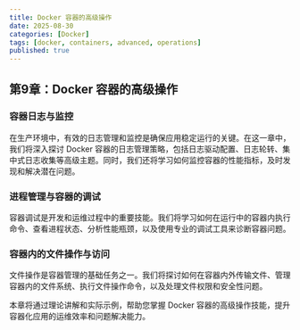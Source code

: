 ```yaml
---
title: Docker 容器的高级操作
date: 2025-08-30
categories: [Docker]
tags: [docker, containers, advanced, operations]
published: true
---
```


## 第9章：Docker 容器的高级操作

### 容器日志与监控

在生产环境中，有效的日志管理和监控是确保应用稳定运行的关键。在这一章中，我们将深入探讨 Docker 容器的日志管理策略，包括日志驱动配置、日志轮转、集中式日志收集等高级主题。同时，我们还将学习如何监控容器的性能指标，及时发现和解决潜在问题。

### 进程管理与容器的调试

容器调试是开发和运维过程中的重要技能。我们将学习如何在运行中的容器内执行命令、查看进程状态、分析性能瓶颈，以及使用专业的调试工具来诊断容器问题。

### 容器内的文件操作与访问

文件操作是容器管理的基础任务之一。我们将探讨如何在容器内外传输文件、管理容器内的文件系统、执行文件操作命令，以及处理文件权限和安全性问题。

本章将通过理论讲解和实际示例，帮助您掌握 Docker 容器的高级操作技能，提升容器化应用的运维效率和问题解决能力。